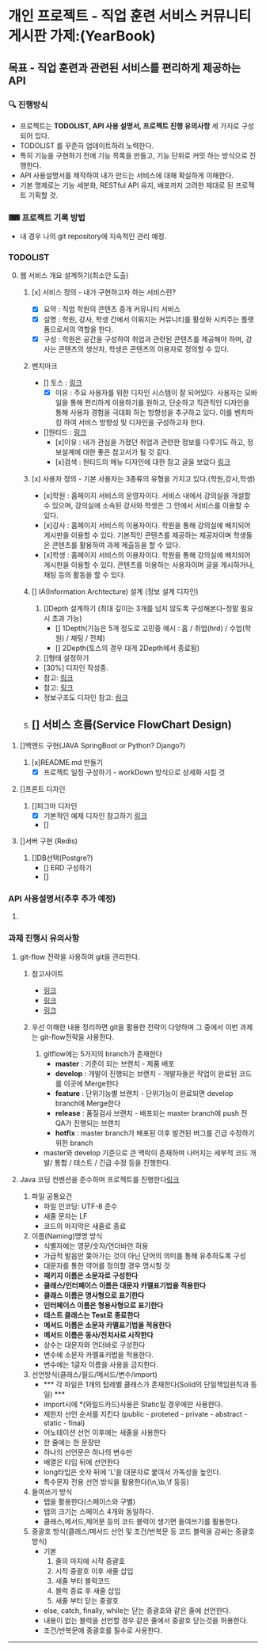 # 개인 프로젝트 - 직업 훈련 서비스 커뮤니티 게시판 가제:(YearBook)

## 목표 - 직업 훈련과 관련된 서비스를 편리하게 제공하는 API 

### 🔍 진행방식

- 프로젝트는 **TODOLIST, API 사용 설명서, 프로젝트 진행 유의사항** 세 가지로 구성되어 있다.
- TODOLIST 를 꾸준히 업데이트하려 노력한다. 
- 특히 기능을 구현하기 전에 기능 목록을 만들고, 기능 단위로 커밋 하는 방식으로 진행한다.
- API 사용설명서를 제작하여 내가 만드는 서비스에 대해 확실하게 이해한다.
- 기본 명제로는 기능 세분화, RESTful API 유지, 배포까지 고려한 제대로 된 프로젝트 기획할 것.

### ⌨ 프로젝트 기록 방법

- 내 경우 나의 git repository에 지속적인 관리 예정.

### TODOLIST

0. 웹 서비스 개요 설계하기(최소안 도출)
    1. [x] 서비스 정의 - 내가 구현하고자 하는 서비스란?
        - [x] 요약 : 직업 학원의 콘텐츠 중개 커뮤니티 서비스
        - [x] 설명 : 학원, 강사, 학생 간에서 이뤄지는 커뮤니티를 활성화 시켜주는 플랫폼으로서의 역할을 한다.
        - [x] 구성 : 학원은 공간을 구성하여 취업과 관련된 콘텐츠를 제공해야 하며, 강사는 콘텐츠의 생산자, 학생은 콘텐츠의 이용자로 정의할 수 있다.

    2. 벤치마크 
        - [] 토스 : [링크](https://toss.im/new-dimension/brand-story)
            - [x] 이유 : 주요 사용자를 위한 디자인 시스템이 잘 되어있다. 사용자는 모바일을 통해 편리하게 이용하기를 원하고, 단순하고 직관적인 디자인을 통해 사용자 경험을 극대화 하는 방향성을 추구하고 있다. 이를 벤치마킹 하여 서비스 방향성 및 디자인을 구성하고자 한다.
        - []원티드 : [링크](https://www.wanted.co.kr/)
            - [x]이유 : 내가 관심을 가졌던 취업과 관련한 정보를 다루기도 하고, 정보설계에 대한 좋은 참고서가 될 것 같다.
            - [x]검색 : 원티드의 메뉴 디자인에 대한 참고 글을 보았다 [링크](https://brunch.co.kr/@66c669db056d4f7/15)


    3. [x] 사용자 정의 - 기본 사용자는 3종류의 유형을 가지고 있다.(학원,강사,학생)
        - [x]학원 : 홈페이지 서비스의 운영자이다. 서비스 내에서 강의실을 개설할 수 있으며, 강의실에 소속된 강사와 학생은 그 안에서 서비스를 이용할 수 있다.
        - [x]강사 : 홈페이지 서비스의 이용자이다. 학원을 통해 강의실에 배치되어 게시판을 이용할 수 있다. 기본적인 콘텐츠를 제공하는 제공자이며 학생들은 콘텐츠를 활용하여 과제 제출등을 할 수 있다.
        - [x]학생 : 홈페이지 서비스의 이용자이다. 학원을 통해 강의실에 배치되어 게시판을 이용할 수 있다. 콘텐츠를 이용하는 사용자이며 글을 게시하거나, 채팅 등의 활동을 할 수 있다.
    
    4. [] IA(Information Archtecture) 설계 (정보 설계 디자인) 
        1. []Depth 설계하기 (최대 깊이는 3개를 넘지 않도록 구성해본다-정말 필요시 초과 가능)
            - [] 1Depth(기능은 5개 정도로 고민중 예시 : 홈 / 취업(hrd) / 수업(학원) / 채팅 / 전체)
            - [] 2Depth(토스의 경우 대게 2Depth에서 종료됨)
        2. []형태 설정하기
        - [30%] 디자인 작성중.
        - 참고: [링크](https://tonicwaterpool.wordpress.com/2020/03/25/ia-%EC%99%80-flowchart-%ED%99%94%EB%A9%B4%ED%9D%90%EB%A6%84%EB%8F%84/)
        - 참고: [링크](https://brunch.co.kr/@66c669db056d4f7/15)
        - 정보구조도 디자인 참고: [링크](https://yozm.wishket.com/magazine/detail/1606/)
         

    4. [] 서비스 흐름(Service FlowChart Design)
        - 
1. []백엔드 구현(JAVA SpringBoot or Python? Django?) 
    1. [x]README.md 만들기
        - [x] 프로젝트 일정 구성하기 - workDown 방식으로 상세화 시킬 것 
        
2. []프론트 디자인
    1. []피그마 디자인
        - [x] 기본적인 예제 디자인 참고하기 [링크](https://www.next-t.co.kr/blog/%EC%9C%A0%EC%9A%A9%ED%95%9C%EC%9E%90%EB%A3%8C%EC%8B%A4-%EC%9B%B9%EC%82%AC%EC%9D%B4%ED%8A%B8%EB%B2%A4%EC%B9%98%EB%A7%88%ED%82%B9-%ED%95%B4%EC%99%B8%EC%9B%B9%EB%94%94%EC%9E%90%EC%9D%B8%EC%96%B4%EC%9B%8C%EB%93%9C-%EC%9C%A0%EB%AA%85%EC%82%AC%EC%9D%B4%ED%8A%B8)
        - []

3. []서버 구현 (Redis)
    1. []DB선택(Postgre?)
        - [] ERD 구성하기
        - [] 
    
### API 사용설명서(추후 추가 예정)
1. 

### 과제 진행시 유의사항

1. git-flow 전략을 사용하여 git을 관리한다.
    1. 참고사이트
        - [링크](https://techblog.woowahan.com/2553/)
        - [링크](https://velog.io/@kw2577/Git-branch-%EC%A0%84%EB%9E%B5)
        - [링크](https://inpa.tistory.com/entry/GIT-%E2%9A%A1%EF%B8%8F-github-flow-git-flow-%F0%9F%93%88-%EB%B8%8C%EB%9E%9C%EC%B9%98-%EC%A0%84%EB%9E%B5)
    2. 우선 이해한 내용 정리하면 git을 활용한 전략이 다양하며 그 중에서 이번 과제는 git-flow전략을 사용한다.
        1. gitflow에는 5가지의 branch가 존재한다
            - **master** : 기준이 되는 브랜치 - 제품 배포
            - **develop** : 개발이 진행되는 브랜치 - 개발자들은 작업이 완료된 코드를 이곳에 Merge한다
            - **feature** : 단위기능별 브랜치 - 단위기능이 완료되면 develop branch에 Merge한다
            - **release** : 품질검사 브랜치 - 배포되는 master branch에 push 전 QA가 진행되는 브랜치
            - **hotfix** : master branch가 배포된 이후 발견된 버그를 긴급 수정하기 위한 branch

        - master와 develop 기준으로 큰 맥락이 존재하며 나머지는 세부적 코드 개발/ 통합 / 테스트 / 긴급 수정 등을 진행한다.

2.  Java 코딩 컨벤션을 준수하며 프로젝트를 진행한다[링크](https://naver.github.io/hackday-conventions-java/)
    1. 파일 공통요건
        - 파일 인코딩: UTF-8 준수
        - 새줄 문자는 LF
        - 코드의 마지막은 새줄로 종료
    2. 이름(Naming)명명 방식
        - 식별자에는 영문/숫자/언더바만 허용
        - 가급적 발음만 쫒아가는 것이 아닌 단어의 의미를 통해 유추하도록 구성
        - 대문자를 통한 약어를 정의할 경우 명시할 것
        - **패키지 이름은 소문자로 구성한다**
        - **클래스/인터페이스 이름은 대문자 카멜표기법을 적용한다**
        - **클래스 이름은 명사형으로 표기한다**
        - **인터페이스 이름은 형용사형으로 표기한다**
        - **테스트 클래스는 Test로 종료한다**
        - **메서드 이름은 소문자 카멜표기법을 적용한다**
        - **메서드 이름은 동사/전치사로 시작한다**
        - 상수는 대문자와 언더바로 구성한다
        - 변수에 소문자 카멜표키법을 적용한다.
        - 변수에는 1글자 이름을 사용을 금지한다.
    3. 선언방식(클래스/필드/메서드/변수/import)
        - *** 각 파일은 1개의 탑레벨 클래스가 존재한다(Solid의 단일책임원칙과 동일) ***
        - import시에 *(와일드카드)사용은 Static일 경우에만 사용한다.
        - 제한자 선언 순서를 지킨다 (public - proteted - private - abstract - static - final)
        - 어노테이션 선언 이후에는 새줄을 사용한다
        - 한 줄에는 한 문장만
        - 하나의 선언문은 하나의 변수만
        - 배열은 타입 뒤에 선언한다
        - long타입은 숫자 뒤에 'L'을 대문자로 붙여서 가독성을 높인다.
        - 특수문자 전용 선언 방식을 활용한다(\n,\b,\f 등등)
    4. 들여쓰기 방식
        - 탭을 활용한다(스페이스와 구별)
        - 탭의 크기는 스페이스 4개와 동일하다.
        - 클래스,메서드,제어문 등의 코드 블럭이 생기면 들여쓰기를 활용한다.
    5. 중괄호 방식(클래스/메서드 선언 및 조건/반복문 등 코드 블럭을 감싸는 중괄호 방식)
        - 기본
            1. 줄의 마지에 시작 중괄호
            2. 시작 중괄호 이후 새줄 삽입
            3. 새줄 부터 블럭코드
            4. 블럭 종료 후 새줄 삽입
            5. 새줄 부터 닫는 중괄호
        - else, catch, finally, while는 닫는 중괄호와 같은 줄에 선언한다.
        - 내용이 없는 블럭을 선언할 경우 같은 줄에서 중괄호 닫는것을 허용한다.
        - 조건/반복문에 중괄호를 필수로 사용한다.

---
